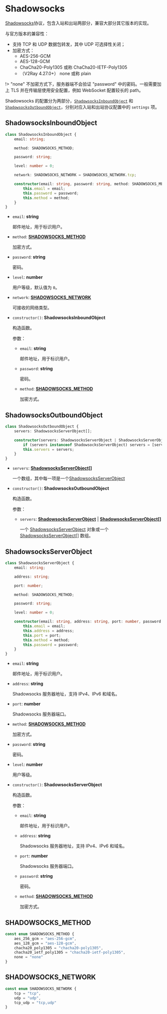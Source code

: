 # Shadowsocks

[Shadowsocks](https://zh.wikipedia.org/wiki/Shadowsocks)协议，包含入站和出站两部分，兼容大部分其它版本的实现。

与官方版本的兼容性：

- 支持 TCP 和 UDP 数据包转发，其中 UDP 可选择性关闭；
- 加密方式：
  - AES-256-GCM
  - AES-128-GCM
  - ChaCha20-Poly1305 或称 ChaCha20-IETF-Poly1305
  - （V2Ray 4.27.0+） none 或称 plain

!> "none" 不加密方式下，服务器端不会验证 "password" 中的密码。一般需要加上 TLS 并在传输层使用安全配置，例如 WebSocket 配置较长的 path。

Shadowsocks 的配置分为两部分，[`ShadowsocksInboundObject`](/protocol/Shadowsocks.md#ShadowsocksInboundObject) 和 [`ShadowsocksOutboundObject`](/protocol/Shadowsocks.md#ShadowsocksOutboundObject)，分别对应入站和出站协议配置中的 `settings` 项。

## ShadowsocksInboundObject

```typescript
class ShadowsocksInboundObject {
    email: string;

    method: SHADOWSOCKS_METHOD;

    password: string;

    level: number = 0;

    network: SHADOWSOCKS_NETWORK = SHADOWSOCKS_NETWORK.tcp;

    constructor(email: string, password: string, method: SHADOWSOCKS_METHOD) {
        this.email = email;
        this.password = password;
        this.method = method;
    }
}
```

* `email`: **string**

  邮件地址，用于标识用户。

* `method`: **[SHADOWSOCKS_METHOD](#SHADOWSOCKS_METHOD)**

  加密方式。

* `password`: **string**

  密码。

* `level`: **number**

  用户等级，默认值为 `0`。

* `network`: **[SHADOWSOCKS_NETWORK](#SHADOWSOCKS_NETWORK)**

  可接收的网络类型。

* `constructor()`: **ShadowsocksInboundObject**

  构造函数。

  参数：

  * `email`: **string**

    邮件地址，用于标识用户。

  * `password`: **string**

    密码。

  * `method`: **[SHADOWSOCKS_METHOD](#SHADOWSOCKS_METHOD)**

    加密方式。

## ShadowsocksOutboundObject

```typescript
class ShadowsocksOutboundObject {
    servers: ShadowsocksServerObject[];

    constructor(servers: ShadowsocksServerObject | ShadowsocksServerObject[]) {
        if (servers instanceof ShadowsocksServerObject) servers = [servers];
        this.servers = servers;
    }
}
```

* `servers`: **[ShadowsocksServerObject[]](#ShadowsocksServerObject)**

  一个数组，其中每一项是一个[ShadowsocksServerObject](#ShadowsocksServerObject)

* `constructor()`: **ShadowsocksOutboundObject**

  构造函数。

  参数：

  * `servers`: **[ShadowsocksServerObject](#ShadowsocksServerObject)** | **[ShadowsocksServerObject[]](#ShadowsocksServerObject)**

    一个 [ShadowsocksServerObject](#ShadowsocksServerObject) 对象或一个 [ShadowsocksServerObject[]](#ShadowsocksServerObject) 数组。

## ShadowsocksServerObject

```typescript
class ShadowsocksServerObject {
    email: string;

    address: string;

    port: number;

    method: SHADOWSOCKS_METHOD;

    password: string;

    level: number = 0;

    constructor(email: string, address: string, port: number, password: string, method: SHADOWSOCKS_METHOD) {
        this.email = email;
        this.address = address;
        this.port = port;
        this.method = method;
        this.password = password;
    }
}
```

* `email`: **string**

  邮件地址，用于标识用户。

* `address`: **string**

  Shadowsocks 服务器地址，支持 IPv4、IPv6 和域名。

* `port`: **number**

  Shadowsocks 服务器端口。

* `method`: **[SHADOWSOCKS_METHOD](#SHADOWSOCKS_METHOD)**

  加密方式。

* `password`: **string**

  密码。

* `level`: **number**

  用户等级。

* `constructor()`: **ShadowsocksServerObject**

  构造函数。

  参数：

  * `email`: **string**

    邮件地址，用于标识用户。

  * `address`: **string**

    Shadowsocks 服务器地址，支持 IPv4、IPv6 和域名。

  * `port`: **number**

    Shadowsocks 服务器端口。

  * `password`: **string**

    密码。

  * `method`: **[SHADOWSOCKS_METHOD](#SHADOWSOCKS_METHOD)**

    加密方式。

## SHADOWSOCKS_METHOD

```typescript
const enum SHADOWSOCKS_METHOD {
    aes_256_gcm = "aes-256-gcm",
    aes_128_gcm = "aes-128-gcm",
    chacha20_poly1305 = "chacha20-poly1305",
    chacha20_ietf_poly1305 = "chacha20-ietf-poly1305",
    none = "none"
}
```

## SHADOWSOCKS_NETWORK

```typescript
const enum SHADOWSOCKS_NETWORK {
    tcp = "tcp",
    udp = "udp",
    tcp_udp = "tcp,udp"
}
```

